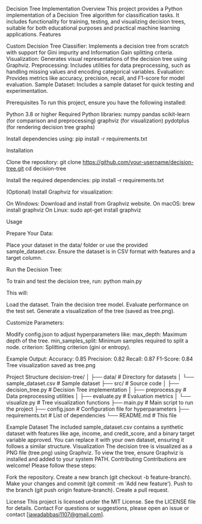 Decision Tree Implementation
Overview
This project provides a Python implementation of a Decision Tree algorithm for classification tasks. It includes functionality for training, testing, and visualizing decision trees, suitable for both educational purposes and practical machine learning applications.
Features

Custom Decision Tree Classifier: Implements a decision tree from scratch with support for Gini impurity and Information Gain splitting criteria.
Visualization: Generates visual representations of the decision tree using Graphviz.
Preprocessing: Includes utilities for data preprocessing, such as handling missing values and encoding categorical variables.
Evaluation: Provides metrics like accuracy, precision, recall, and F1-score for model evaluation.
Sample Dataset: Includes a sample dataset for quick testing and experimentation.

Prerequisites
To run this project, ensure you have the following installed:

Python 3.8 or higher
Required Python libraries:
numpy
pandas
scikit-learn (for comparison and preprocessing)
graphviz (for visualization)
pydotplus (for rendering decision tree graphs)



Install dependencies using:
pip install -r requirements.txt

Installation

Clone the repository:
git clone https://github.com/your-username/decision-tree.git
cd decision-tree


Install the required dependencies:
pip install -r requirements.txt


(Optional) Install Graphviz for visualization:

On Windows: Download and install from Graphviz website.
On macOS: brew install graphviz
On Linux: sudo apt-get install graphviz



Usage

Prepare Your Data:

Place your dataset in the data/ folder or use the provided sample_dataset.csv.
Ensure the dataset is in CSV format with features and a target column.


Run the Decision Tree:

To train and test the decision tree, run:
python main.py


This will:

Load the dataset.
Train the decision tree model.
Evaluate performance on the test set.
Generate a visualization of the tree (saved as tree.png).




Customize Parameters:

Modify config.json to adjust hyperparameters like:
max_depth: Maximum depth of the tree.
min_samples_split: Minimum samples required to split a node.
criterion: Splitting criterion (gini or entropy).




Example Output:
Accuracy: 0.85
Precision: 0.82
Recall: 0.87
F1-Score: 0.84
Tree visualization saved as tree.png



Project Structure
decision-tree/
│
├── data/                    # Directory for datasets
│   └── sample_dataset.csv   # Sample dataset
├── src/                     # Source code
│   ├── decision_tree.py     # Decision Tree implementation
│   ├── preprocess.py        # Data preprocessing utilities
│   ├── evaluate.py          # Evaluation metrics
│   └── visualize.py         # Tree visualization functions
├── main.py                  # Main script to run the project
├── config.json              # Configuration file for hyperparameters
├── requirements.txt         # List of dependencies
└── README.md                # This file

Example Dataset
The included sample_dataset.csv contains a synthetic dataset with features like age, income, and credit_score, and a binary target variable approved. You can replace it with your own dataset, ensuring it follows a similar structure.
Visualization
The decision tree is visualized as a PNG file (tree.png) using Graphviz. To view the tree, ensure Graphviz is installed and added to your system PATH.
Contributing
Contributions are welcome! Please follow these steps:

Fork the repository.
Create a new branch (git checkout -b feature-branch).
Make your changes and commit (git commit -m 'Add new feature').
Push to the branch (git push origin feature-branch).
Create a pull request.

License
This project is licensed under the MIT License. See the LICENSE file for details.
Contact
For questions or suggestions, please open an issue or contact [jawadabbasi1107@gmail.com].
